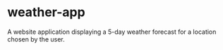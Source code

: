 # weather-app
A website application displaying a 5-day weather forecast for a location chosen by the user.
